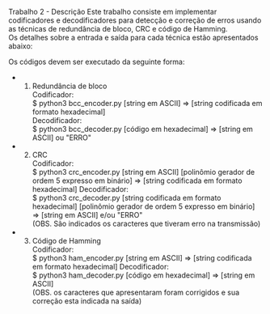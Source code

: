 Trabalho 2 - Descrição
Este trabalho consiste em implementar codificadores e decodificadores para detecção e correção de erros usando as técnicas de redundância de bloco, CRC e código de Hamming.<br />
Os detalhes sobre a entrada e saída para cada técnica estão apresentados abaixo:<br />

Os códigos devem ser executado da seguinte forma: <br />
- 1. Redundância de bloco <br />
Codificador: <br />
$ python3 bcc_encoder.py [string em ASCII]  =>  [string codificada em formato hexadecimal]<br />
Decodificador: <br />
$ python3 bcc_decoder.py [código em hexadecimal] => [string em ASCII] ou "ERRO"

- 2. CRC <br />
Codificador: <br />
$ python3 crc_encoder.py [string em ASCII] [polinômio gerador de ordem 5 expresso em binário] => [string codificada em formato hexadecimal]
Decodificador: <br />
$ python3 crc_decoder.py [string codificada em formato hexadecimal] [polinômio gerador de ordem 5 expresso em binário] => [string em ASCII] e/ou "ERRO" <br />
(OBS. São indicados os caracteres que tiveram erro na transmissão)

- 3. Código de Hamming <br />
Codificador: <br />
$ python3 ham_encoder.py [string em ASCII] => [string codificada em formato hexadecimal]
Decodificador: <br />
$ python3 ham_decoder.py [código em hexadecimal] => [string em ASCII] <br />
(OBS. os caracteres que apresentaram foram corrigidos e sua correção esta indicada na saída)
